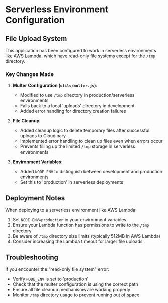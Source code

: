 # Serverless Environment Configuration

## File Upload System

This application has been configured to work in serverless environments like AWS Lambda, which have read-only file systems except for the `/tmp` directory.

### Key Changes Made

1. **Multer Configuration (`utils/multer.js`)**:
   - Modified to use `/tmp` directory in production/serverless environments
   - Falls back to a local 'uploads' directory in development
   - Added error handling for directory creation failures

2. **File Cleanup**:
   - Added cleanup logic to delete temporary files after successful uploads to Cloudinary
   - Implemented error handling to clean up files even when errors occur
   - Prevents filling up the limited `/tmp` storage in serverless environments

3. **Environment Variables**:
   - Added `NODE_ENV` to distinguish between development and production environments
   - Set this to 'production' in serverless deployments

## Deployment Notes

When deploying to a serverless environment like AWS Lambda:

1. Set `NODE_ENV=production` in your environment variables
2. Ensure your Lambda function has permissions to write to the `/tmp` directory
3. Be aware of `/tmp` directory size limits (typically 512MB in AWS Lambda)
4. Consider increasing the Lambda timeout for larger file uploads

## Troubleshooting

If you encounter the "read-only file system" error:
- Verify `NODE_ENV` is set to 'production'
- Check that the multer configuration is using the correct path
- Ensure all file cleanup mechanisms are working properly
- Monitor `/tmp` directory usage to prevent running out of space 